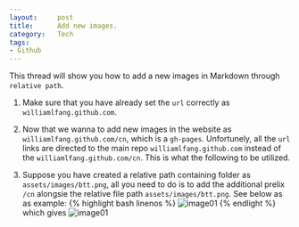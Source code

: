 ```yaml
---
layout:     post
title:      Add new images.
category:   Tech
tags: 
- Github
---
```


This thread will show you how to add a new images in Markdown through `relative path`.

1. Make sure that you have already set the `url` correctly as `williamlfang.github.com`.

2. Now that we wanna to add new images in the website as `williamlfang.github.com/cn`, which is a `gh-pages`. Unfortunely, all the `url` links are directed to the main repo `williamlfang.github.com` instead of the `williamlfang.github.com/cn`. This is what the following to be utilized.

3. Suppose you have created a relative path containing folder as `assets/images/btt.png`, all you need to do is to add the additional prelix `/cn` alongsie the relative file path `assets/images/btt.png`. See below as as example:
{% highlight bash linenos %}
![image01](/cn/assets/images/btt.png)
{% endlight %}
which gives
![image01](/cn/assets/images/btt.png)